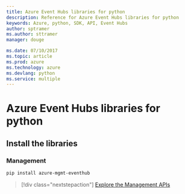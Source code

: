 ```yaml
---
title: Azure Event Hubs libraries for python
description: Reference for Azure Event Hubs libraries for python
keywords: Azure, python, SDK, API, Event Hubs
author: sptramer
ms.author: sttramer
manager: douge

ms.date: 07/10/2017
ms.topic: article
ms.prod: azure
ms.technology: azure
ms.devlang: python
ms.service: multiple
---
```


# Azure Event Hubs libraries for python

## Install the libraries


### Management

```bash
pip install azure-mgmt-eventhub
```
> [!div class="nextstepaction"]
> [Explore the Management APIs](/python/api/overview/azure/eventhub/managementlibrary)